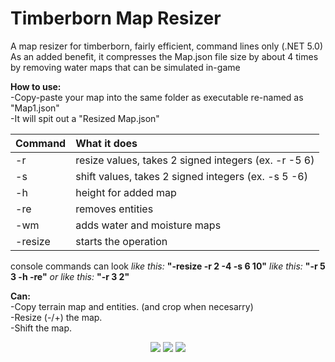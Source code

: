 # Timberborn Map Resizer
A map resizer for timberborn, fairly efficient, command lines only (.NET 5.0)  
As an added benefit, it compresses the Map.json file size by about 4 times by removing water maps that can be simulated in-game  

**How to use:**  
-Copy-paste your map into the same folder as executable re-named as "Map1.json"  
-It will spit out a "Resized Map.json"  

Command | What it does
:---    | :---
-r      | resize values, takes 2 signed integers (ex. -r -5 6)
-s      | shift values, takes 2 signed integers  (ex. -s 5 -6)
-h      | height for added map
-re     | removes entities
-wm     | adds water and moisture maps
-resize | starts the operation

console commands can look _like this:_
**"-resize -r 2 -4 -s 6 10"**
_like this:_
**"-r 5 3 -h -re"**
_or like this:_
**"-r 3 2"**

**Can:**  
-Copy terrain map and entities. (and crop when necesarry)  
-Resize (-/+) the map.  
-Shift the map.  

<p align="center">
  <img src="https://i.redd.it/nghr0wzeq9p71.png">
  <img src="https://i.redd.it/pte3n77s7gp71.png">
  <img src="https://i.redd.it/r2zoqx6tppp71.png">
</p>
